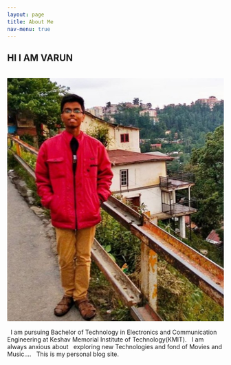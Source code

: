 ```yaml
---
layout: page
title: About Me
nav-menu: true
---
```


## HI I AM VARUN

&nbsp; &nbsp; &nbsp; &nbsp; &nbsp;&nbsp; &nbsp; &nbsp; &nbsp; &nbsp; &nbsp; &nbsp; &nbsp; &nbsp; &nbsp; ![](assets/images/banner.JPG)

&nbsp; I am pursuing Bachelor of Technology in Electronics and Communication Engineering at Keshav Memorial Institute of Technology(KMIT).
&nbsp; I am always anxious about &nbsp; exploring new Technologies and fond of Movies and Music....
&nbsp; This is my personal blog site.
